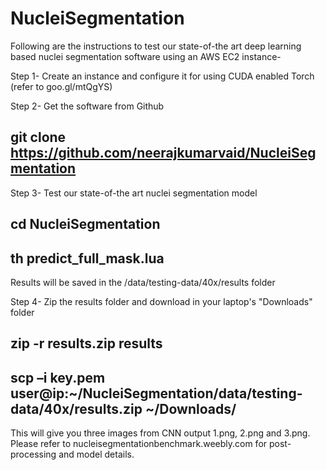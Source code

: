 # NucleiSegmentation
Following are the instructions to test our state-of-the art deep learning based nuclei segmentation software using an AWS EC2 instance-

Step 1- Create an instance and configure it for using CUDA enabled Torch (refer to goo.gl/mtQgYS)

Step 2- Get the software from Github

git clone https://github.com/neerajkumarvaid/NucleiSegmentation
---
Step 3- Test our state-of-the art nuclei segmentation model

cd NucleiSegmentation
---
th predict_full_mask.lua
---
Results will be saved in the /data/testing-data/40x/results folder

Step 4- Zip the results folder and download in your laptop's "Downloads" folder

zip  -r results.zip results
---
scp –i key.pem user@ip:~/NucleiSegmentation/data/testing-data/40x/results.zip  ~/Downloads/
---
This will give you three images from CNN output  1.png, 2.png and 3.png. Please refer to nucleisegmentationbenchmark.weebly.com for post-processing and model details.
